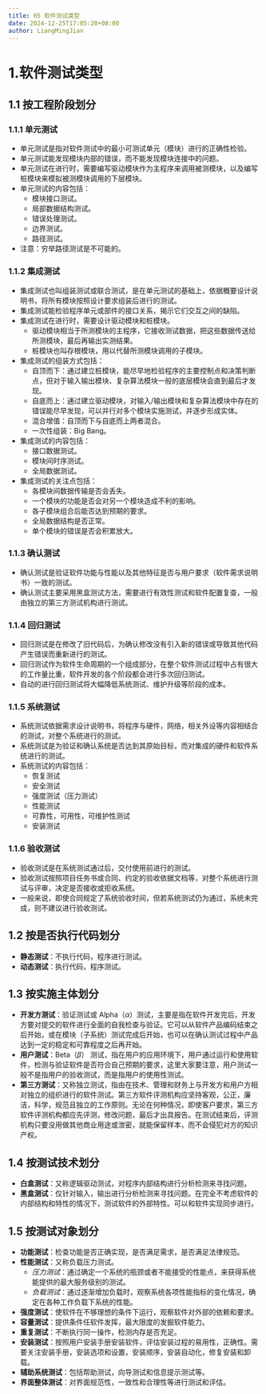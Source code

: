```yaml
---
title: 05 软件测试类型
date: 2024-12-25T17:05:20+08:00
author: LiangMingJian
---
```


# 1.软件测试类型

## 1.1 按工程阶段划分

### 1.1.1 单元测试

- 单元测试是指对软件测试中的最小可测试单元（模块）进行的正确性检验。
- 单元测试能发现模块内部的错误，而不能发现模块连接中的问题。
- 单元测试在进行时，需要编写驱动模块作为主程序来调用被测模块，以及编写桩模块来模拟被测模块调用的下层模块。
- 单元测试的内容包括：
  - 模块接口测试。
  - 局部数据结构测试。
  - 错误处理测试。
  - 边界测试。
  - 路径测试。
- 注意：穷举路径测试是不可能的。

### 1.1.2 集成测试

- 集成测试也叫组装测试或联合测试，是在单元测试的基础上，依据概要设计说明书，将所有模块按照设计要求组装后进行的测试。
- 集成测试能检验程序单元或部件的接口关系，揭示它们交互之间的缺陷。
- 集成测试在进行时，需要设计驱动模块和桩模块。
  - 驱动模块相当于所测模块的主程序，它接收测试数据，把这些数据传送给所测模块，最后再输出实测结果。
  - 桩模块也叫存根模块，用以代替所测模块调用的子模块。
- 集成测试的组装方式包括：
  - 自顶而下：通过建立桩模块，能尽早地检验程序的主要控制点和决策判断点，但对于输入输出模块、复杂算法模块一般的底层模块会直到最后才发现。
  - 自底而上：通过建立驱动模块，对输入/输出模块和复杂算法模块中存在的错误能尽早发现，可以并行对多个模块实施测试，并逐步形成实体。
  - 混合增值：自顶而下与自底而上两者混合。
  - 一次性组装：Big Bang。
- 集成测试的内容包括：
  - 接口数据测试。
  - 模块间时序测试。
  - 全局数据测试。
- 集成测试的关注点包括：
  - 各模块间数据传输是否会丢失。
  - 一个模块的功能是否会对另一个模块造成不利的影响。
  - 各子模块组合后能否达到预期的要求。
  - 全局数据结构是否正常。
  - 单个模块的错误是否会积累放大。

### 1.1.3 确认测试

- 确认测试是验证软件功能与性能以及其他特征是否与用户要求（软件需求说明书）一致的测试。
- 确认测试主要采用黑盒测试方法，需要进行有效性测试和软件配置复查，一般由独立的第三方测试机构进行测试。

### 1.1.4 回归测试

- 回归测试是在修改了旧代码后，为确认修改没有引入新的错误或导致其他代码产生错误而重新进行的测试。
- 回归测试作为软件生命周期的一个组成部分，在整个软件测试过程中占有很大的工作量比重，软件开发的各个阶段都会进行多次回归测试。
- 自动的进行回归测试将大幅降低系统测试、维护升级等阶段的成本。

### 1.1.5 系统测试

- 系统测试依据需求设计说明书，将程序与硬件，网络，相关外设等内容相结合的测试，对整个系统进行的测试。
- 系统测试是为验证和确认系统是否达到其原始目标，而对集成的硬件和软件系统进行的测试。
- 系统测试的内容包括：
  - 恢复测试
  - 安全测试
  - 强度测试（压力测试）
  - 性能测试
  - 可靠性，可用性，可维护性测试
  - 安装测试

### 1.1.6 验收测试

- 验收测试是在系统测试通过后，交付使用前进行的测试。
- 验收测试按照项目任务书或合同、约定的验收依据文档等，对整个系统进行测试与评审，决定是否接收或拒收系统。
- 一般来说，即使合同规定了系统验收时间，但若系统测试仍为通过，系统未完成，则不建议进行验收测试。

## 1.2 按是否执行代码划分

- **静态测试**：不执行代码，程序进行测试。
- **动态测试**：执行代码，程序测试。

## 1.3 按实施主体划分

- **开发方测试**：验证测试或 Alpha（$\alpha$）测试，主要是指在软件开发完后，开发方要对提交的软件进行全面的自我检查与验证。它可以从软件产品编码结束之后开始，或在模块（子系统）测试完成后开始，也可以在确认测试过程中产品达到一定的稳定和可靠程度之后再开始。
- **用户测试**：Beta（$\beta$） 测试，指在用户的应用环境下，用户通过运行和使用软件，检测与验证软件是否符合自己预期的要求，这里大家要注意，用户测试一般不是指用户的验收测试，而是指用户的使用性测试。
- **第三方测试**：又称独立测试，指由在技术、管理和财务上与开发方和用户方相对独立的组织进行的软件测试。第三方软件评测机构应坚持客观，公正，廉洁，科学，规范且独立的工作原则。无论在何种情况，即使客户要求，第三方软件评测机构都应先评测，修改问题，最后才出具报告。在测试结束后，评测机构只要没用做其他商业用途或泄密，就能保留样本，而不会侵犯对方的知识产权。

## 1.4 按测试技术划分

- **白盒测试**：又称逻辑驱动测试，对程序内部结构进行分析检测来寻找问题。
- **黑盒测试**：仅针对输入，输出进行分析检测来寻找问题。在完全不考虑软件的内部结构和特性的情况下，测试软件的外部特性。可以和软件实现同步进行。

## 1.5 按测试对象划分

- **功能测试**：检查功能是否正确实现，是否满足需求，是否满足法律规范。
- **性能测试**：又称负载压力测试。
  - *压力测试*：通过确定一个系统的瓶颈或者不能接受的性能点，来获得系统能提供的最大服务级别的测试。
  - *负载测试*：通过逐渐增加负载时，观察系统各项性能指标的变化情况，确定在各种工作负载下系统的性能。
- **强度测试**：使软件在不够理想的条件下运行，观察软件对外部的依赖和要求。
- **容量测试**：提供条件任软件发挥，最大限度的发掘软件能力。
- **重复测试**：不断执行同一操作，检测内存是否充足。
- **安装测试**：按照用户安装手册安装软件，评估安装过程的易用性，正确性。需要关注安装手册，安装选项和设置，安装顺序，安装自动化，修复安装和卸载。
- **辅助系统测试**：包括帮助测试，向导测试和信息提示测试等。
- **界面整体测试**：对界面规范性，一致性和合理性等进行测试和评估。
